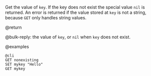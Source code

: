 Get the value of `key`.
If the key does not exist the special value `nil` is returned.
An error is returned if the value stored at `key` is not a string, because `GET`
only handles string values.

@return

@bulk-reply: the value of `key`, or `nil` when `key` does not exist.

@examples

    @cli
    GET nonexisting
    SET mykey "Hello"
    GET mykey
